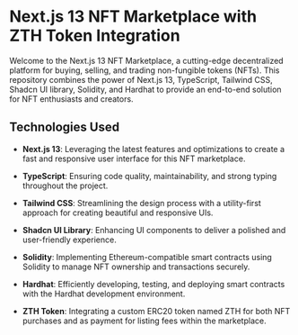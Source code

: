 # Next.js 13 NFT Marketplace with ZTH Token Integration

Welcome to the Next.js 13 NFT Marketplace, a cutting-edge decentralized platform for buying, selling, and trading non-fungible tokens (NFTs). This repository combines the power of Next.js 13, TypeScript, Tailwind CSS, Shadcn UI library, Solidity, and Hardhat to provide an end-to-end solution for NFT enthusiasts and creators.

## Technologies Used

- **Next.js 13**: Leveraging the latest features and optimizations to create a fast and responsive user interface for this NFT marketplace.

- **TypeScript**: Ensuring code quality, maintainability, and strong typing throughout the project.

- **Tailwind CSS**: Streamlining the design process with a utility-first approach for creating beautiful and responsive UIs.

- **Shadcn UI Library**: Enhancing UI components to deliver a polished and user-friendly experience.

- **Solidity**: Implementing Ethereum-compatible smart contracts using Solidity to manage NFT ownership and transactions securely.

- **Hardhat**: Efficiently developing, testing, and deploying smart contracts with the Hardhat development environment.

- **ZTH Token**: Integrating a custom ERC20 token named ZTH for both NFT purchases and as payment for listing fees within the marketplace.
